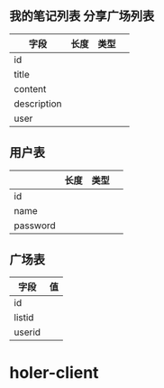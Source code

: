 ## 我的笔记列表  分享广场列表

| 字段        | 长度 | 类型 |      |
| ----------- | ---- | ---- | ---- |
| id          |      |      |      |
| title       |      |      |      |
| content     |      |      |      |
| description |      |      |      |
| user        |      |      |      |

## 用户表

|          | 长度 | 类型 |      |
| -------- | ---- | ---- | ---- |
| id       |      |      |      |
| name     |      |      |      |
| password |      |      |      |

## 广场表

| 字段   | 值   |
| ------ | ---- |
| id     |      |
| listid |      |
| userid |      |



# **holer-client**